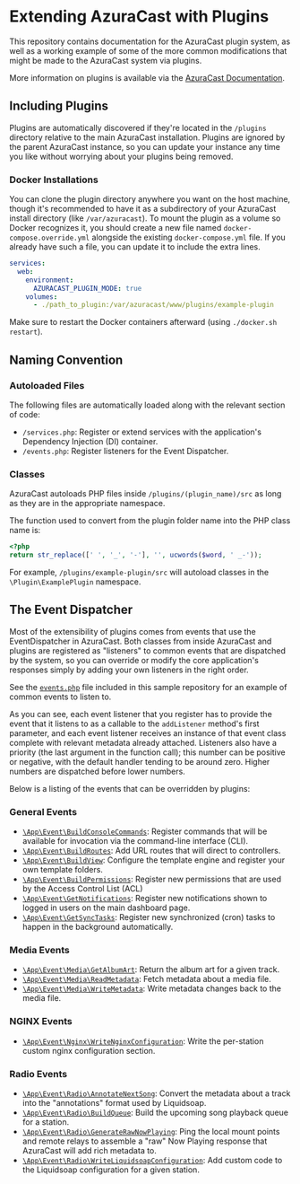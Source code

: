 # Extending AzuraCast with Plugins

This repository contains documentation for the AzuraCast plugin system, as well as a working example of some of the more
common modifications that might be made to the AzuraCast system via plugins.

More information on plugins is available via
the [AzuraCast Documentation](https://www.azuracast.com/docs/developers/plugins/).

## Including Plugins

Plugins are automatically discovered if they're located in the `/plugins` directory relative to the main AzuraCast
installation. Plugins are ignored by the parent AzuraCast instance, so you can update your instance any time you like
without worrying about your plugins being removed.

### Docker Installations

You can clone the plugin directory anywhere you want on the host machine, though it's recommended to have it as a
subdirectory of your AzuraCast install directory (like `/var/azuracast`). To mount the plugin as a volume so Docker
recognizes it, you should create a new file named `docker-compose.override.yml` alongside the
existing `docker-compose.yml` file. If you already have such a file, you can update it to include the extra lines.

```yaml
services:
  web:
    environment:
      AZURACAST_PLUGIN_MODE: true
    volumes:
      - ./path_to_plugin:/var/azuracast/www/plugins/example-plugin
```

Make sure to restart the Docker containers afterward (using `./docker.sh restart`).

## Naming Convention

### Autoloaded Files

The following files are automatically loaded along with the relevant section of code:

 - `/services.php`: Register or extend services with the application's Dependency Injection (DI) container.
 - `/events.php`: Register listeners for the Event Dispatcher.

### Classes

AzuraCast autoloads PHP files inside `/plugins/(plugin_name)/src` as long as they are in the appropriate namespace.

The function used to convert from the plugin folder name into the PHP class name is:

```php
<?php
return str_replace([' ', '_', '-'], '', ucwords($word, ' _-'));
```

For example, `/plugins/example-plugin/src` will autoload classes in the `\Plugin\ExamplePlugin` namespace.

## The Event Dispatcher

Most of the extensibility of plugins comes from events that use the EventDispatcher in AzuraCast. Both classes from inside AzuraCast and plugins are registered as "listeners" to common events that are dispatched by the system, so you can override or modify the core application's responses simply by adding your own listeners in the right order.

See the [`events.php`](https://github.com/AzuraCast/example-plugin/blob/main/events.php) file included in this sample
repository for an example of common events to listen to.

As you can see, each event listener that you register has to provide the event that it listens to as a callable to the `addListener` method's first parameter, and each event listener receives an instance of that event class complete with relevant metadata already attached. Listeners also have a priority (the last argument in the function call); this number can be positive or negative, with the default handler tending to be around zero. Higher numbers are dispatched before lower numbers.

Below is a listing of the events that can be overridden by plugins:

### General Events

- [`\App\Event\BuildConsoleCommands`](https://github.com/AzuraCast/AzuraCast/blob/main/src/Event/BuildConsoleCommands.php):
  Register commands that will be available for invocation via the command-line interface (CLI).
- [`\App\Event\BuildRoutes`](https://github.com/AzuraCast/AzuraCast/blob/main/src/Event/BuildRoutes.php): Add URL
  routes that will direct to controllers.
- [`\App\Event\BuildView`](https://github.com/AzuraCast/AzuraCast/blob/main/src/Event/BuildView.php): Configure the
  template engine and register your own template folders.
- [`\App\Event\BuildPermissions`](https://github.com/AzuraCast/AzuraCast/blob/main/src/Event/BuildPermissions.php):
  Register new permissions that are used by the Access Control List (ACL)
- [`\App\Event\GetNotifications`](https://github.com/AzuraCast/AzuraCast/blob/main/src/Event/GetNotifications.php):
  Register new notifications shown to logged in users on the main dashboard page.
- [`\App\Event\GetSyncTasks`](https://github.com/AzuraCast/AzuraCast/blob/main/src/Event/GetSyncTasks.php): Register new
  synchronized (cron) tasks to happen in the background automatically.

### Media Events

- [`\App\Event\Media\GetAlbumArt`](https://github.com/AzuraCast/AzuraCast/blob/main/src/Event/Media/GetAlbumArt.php):
  Return the album art for a given track.
- [`\App\Event\Media\ReadMetadata`](https://github.com/AzuraCast/AzuraCast/blob/main/src/Event/Media/ReadMetadata.php):
  Fetch metadata about a media file.
- [`\App\Event\Media\WriteMetadata`](https://github.com/AzuraCast/AzuraCast/blob/main/src/Event/Media/WriteMetadata.php):
  Write metadata changes back to the media file.

### NGINX Events

- [`\App\Event\Nginx\WriteNginxConfiguration`](https://github.com/AzuraCast/AzuraCast/blob/main/src/Event/Nginx/WriteNginxConfiguration.php):
  Write the per-station custom nginx configuration section.

### Radio Events

- [`\App\Event\Radio\AnnotateNextSong`](https://github.com/AzuraCast/AzuraCast/blob/main/src/Event/Radio/AnnotateNextSong.php):
  Convert the metadata about a track into the "annotations" format used by Liquidsoap.
- [`\App\Event\Radio\BuildQueue`](https://github.com/AzuraCast/AzuraCast/blob/main/src/Event/Radio/BuildQueue.php):
  Build the upcoming song playback queue for a station.
- [`\App\Event\Radio\GenerateRawNowPlaying`](https://github.com/AzuraCast/AzuraCast/blob/main/src/Event/Radio/GenerateRawNowPlaying.php):
  Ping the local mount points and remote relays to assemble a "raw" Now Playing response that AzuraCast will add rich
  metadata to.
- [`\App\Event\Radio\WriteLiquidsoapConfiguration`](https://github.com/AzuraCast/AzuraCast/blob/main/src/Event/Radio/WriteLiquidsoapConfiguration.php):
  Add custom code to the Liquidsoap configuration for a given station.